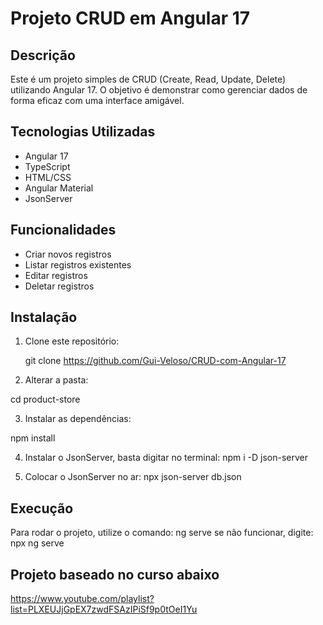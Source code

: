 # Projeto CRUD em Angular 17

## Descrição
Este é um projeto simples de CRUD (Create, Read, Update, Delete) utilizando Angular 17. O objetivo é demonstrar como gerenciar dados de forma eficaz com uma interface amigável.

## Tecnologias Utilizadas
- Angular 17
- TypeScript
- HTML/CSS
- Angular Material
- JsonServer

## Funcionalidades
- Criar novos registros
- Listar registros existentes
- Editar registros
- Deletar registros

## Instalação
1. Clone este repositório:
  
   git clone https://github.com/Gui-Veloso/CRUD-com-Angular-17

2. Alterar a pasta:

  cd product-store

3. Instalar as dependências:

  npm install

4. Instalar o JsonServer, basta digitar no terminal:
 npm i -D json-server

5. Colocar o JsonServer no ar:
   npx json-server db.json

## Execução

Para rodar o projeto, utilize o comando:
  ng serve
  se não funcionar, digite: npx ng serve




## Projeto baseado no curso abaixo

https://www.youtube.com/playlist?list=PLXEUJjGpEX7zwdFSAzIPiSf9p0tOeI1Yu
